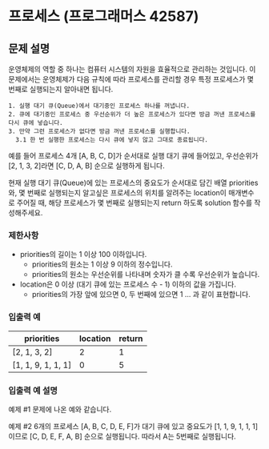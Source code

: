 # 프로세스 (프로그래머스 42587)

## 문제 설명

운영체제의 역할 중 하나는 컴퓨터 시스템의 자원을 효율적으로 관리하는 것입니다. 이 문제에서는 운영체제가 다음 규칙에 따라 프로세스를 관리할 경우 특정 프로세스가 몇 번째로 실행되는지 알아내면 됩니다.
```
1. 실행 대기 큐(Queue)에서 대기중인 프로세스 하나를 꺼냅니다.
2. 큐에 대기중인 프로세스 중 우선순위가 더 높은 프로세스가 있다면 방금 꺼낸 프로세스를 다시 큐에 넣습니다.
3. 만약 그런 프로세스가 없다면 방금 꺼낸 프로세스를 실행합니다.
  3.1 한 번 실행한 프로세스는 다시 큐에 넣지 않고 그대로 종료됩니다.
```
예를 들어 프로세스 4개 [A, B, C, D]가 순서대로 실행 대기 큐에 들어있고, 우선순위가 [2, 1, 3, 2]라면 [C, D, A, B] 순으로 실행하게 됩니다.

현재 실행 대기 큐(Queue)에 있는 프로세스의 중요도가 순서대로 담긴 배열 priorities와, 몇 번째로 실행되는지 알고싶은 프로세스의 위치를 알려주는 location이 매개변수로 주어질 때, 해당 프로세스가 몇 번째로 실행되는지 return 하도록 solution 함수를 작성해주세요.

### 제한사항

- priorities의 길이는 1 이상 100 이하입니다.
    - priorities의 원소는 1 이상 9 이하의 정수입니다.
    - priorities의 원소는 우선순위를 나타내며 숫자가 클 수록 우선순위가 높습니다.
- location은 0 이상 (대기 큐에 있는 프로세스 수 - 1) 이하의 값을 가집니다.
    - priorities의 가장 앞에 있으면 0, 두 번째에 있으면 1 … 과 같이 표현합니다.

### 입출력 예

|priorities|location|return|
|---|---|---|
|[2, 1, 3, 2]|2|1|
|[1, 1, 9, 1, 1, 1]|0|5|

### 입출력 예 설명

예제 #1
문제에 나온 예와 같습니다.

예제 #2
6개의 프로세스 [A, B, C, D, E, F]가 대기 큐에 있고 중요도가 [1, 1, 9, 1, 1, 1] 이므로 [C, D, E, F, A, B] 순으로 실행됩니다. 따라서 A는 5번째로 실행됩니다.